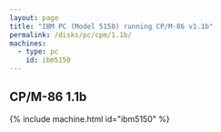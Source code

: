 ```yaml
---
layout: page
title: "IBM PC (Model 5150) running CP/M-86 v1.1b"
permalink: /disks/pc/cpm/1.1b/
machines:
  - type: pc
    id: ibm5150
---
```


CP/M-86 1.1b
---

{% include machine.html id="ibm5150" %}
